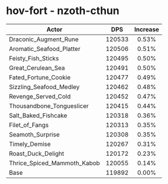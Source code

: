 # hov-fort - nzoth-cthun
| Actor | DPS | Increase |
|---|:---:|:---:|
|Draconic_Augment_Rune|120533|0.53%|
|Aromatic_Seafood_Platter|120506|0.51%|
|Feisty_Fish_Sticks|120495|0.50%|
|Great_Cerulean_Sea|120491|0.50%|
|Fated_Fortune_Cookie|120477|0.49%|
|Sizzling_Seafood_Medley|120462|0.48%|
|Revenge_Served_Cold|120452|0.47%|
|Thousandbone_Tongueslicer|120415|0.44%|
|Salt_Baked_Fishcake|120318|0.36%|
|Filet_of_Fangs|120313|0.35%|
|Seamoth_Surprise|120308|0.35%|
|Timely_Demise|120267|0.31%|
|Roast_Duck_Delight|120172|0.23%|
|Thrice_Spiced_Mammoth_Kabob|120055|0.14%|
|Base|119892|0.00%|
